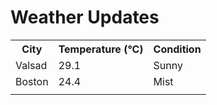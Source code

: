# Weather Updates

<!-- WEATHER-UPDATE-START -->
<table><tr><th>City</th><th>Temperature (°C)</th><th>Condition</th></tr><tr><td>Valsad</td><td>29.1</td><td>Sunny</td></tr><tr><td>Boston</td><td>24.4</td><td>Mist</td></tr><tr><td></td><td></td><td></td></tr></table>
<!-- WEATHER-UPDATE-END -->
